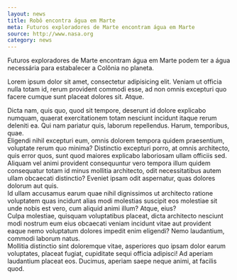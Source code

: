 ```yaml
---
layout: news
title: Robô encontra água em Marte
meta: Futuros exploradores de Marte encontram água em Marte
source: http://www.nasa.org
category: news
---
```

Futuros exploradores de Marte encontram água em Marte podem ter a água necessária para estabalecer a Colônia no planeta. <div>Lorem ipsum dolor sit amet, consectetur adipisicing elit. Veniam ut officia nulla totam id, rerum provident commodi esse, ad non omnis excepturi quo facere cumque sunt placeat dolores sit. Atque.</div>
<div>Dicta nam, quis quo, quod sit tempore, deserunt id dolore explicabo numquam, quaerat exercitationem totam nesciunt incidunt itaque rerum deleniti ea. Qui nam pariatur quis, laborum repellendus. Harum, temporibus, quae.</div>
<div>Eligendi nihil excepturi eum, omnis dolorem tempora quidem praesentium, voluptate rerum quo minima? Distinctio excepturi porro, at omnis architecto, quis error quos, sunt quod maiores explicabo laboriosam ullam officiis sed.</div>
<div>Aliquam vel animi provident consequuntur vero tempora illum quidem consequatur totam id minus mollitia architecto, odit necessitatibus autem ullam obcaecati distinctio? Eveniet ipsam odit aspernatur, quas dolores dolorum aut quis.</div>
<div>Id ullam accusamus earum quae nihil dignissimos ut architecto ratione voluptatem quas incidunt alias modi molestias suscipit eos molestiae sit unde nobis est vero, cum aliquid animi illum? Atque, eius?</div>
<div>Culpa molestiae, quisquam voluptatibus placeat, dicta architecto nesciunt modi nostrum eum eius obcaecati veniam incidunt vitae aut provident eaque nemo voluptatum dolores impedit enim eligendi? Nemo laudantium, commodi laborum natus.</div>
<div>Mollitia distinctio sint doloremque vitae, asperiores quo ipsam dolor earum voluptates, placeat fugiat, cupiditate sequi officia adipisci! Ad aperiam laudantium placeat eos. Ducimus, aperiam saepe neque animi, at facilis quod.</div>
